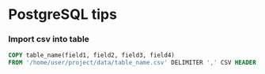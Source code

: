 # PostgreSQL tips

### Import csv into table
```SQL
COPY table_name(field1, field2, field3, field4) 
FROM '/home/user/project/data/table_name.csv' DELIMITER ',' CSV HEADER;
```
